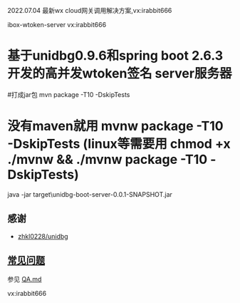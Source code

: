 2022.07.04 最新wx cloud网关调用解决方案,vx:irabbit666

ibox-wtoken-server
vx:irabbit666

# 基于unidbg0.9.6和spring boot 2.6.3开发的高并发wtoken签名    server服务器
#打成jar包
mvn package -T10 -DskipTests
# 没有maven就用 mvnw package -T10 -DskipTests (linux等需要用 chmod +x ./mvnw && ./mvnw package -T10 -DskipTests)

java -jar target\unidbg-boot-server-0.0.1-SNAPSHOT.jar

## 感谢

- [zhkl0228/unidbg](https://github.com/zhkl0228/unidbg)

## [常见问题](QA.md)

参见  [QA.md](QA.md)

vx:irabbit666
